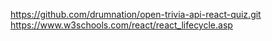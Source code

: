 https://github.com/drumnation/open-trivia-api-react-quiz.git
https://www.w3schools.com/react/react_lifecycle.asp